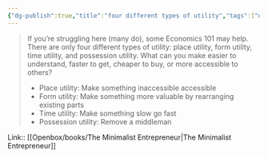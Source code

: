 ```yaml
---
{"dg-publish":true,"title":"four different types of utility","tags":["quotes"],"date":"2024-03-25T09:42:35+03:00","modified_at":"2024-07-25T11:16:04+03:00","aliases":"four different types of utility","dg-path":"/quotes/202403250944.md","permalink":"/quotes/202403250944/","dgPassFrontmatter":true}
---
```



> If you’re struggling here (many do), some Economics 101 may help. There are only four different types of utility: place utility, form utility, time utility, and possession utility. What can you make easier to understand, faster to get, cheaper to buy, or more accessible to others?
> * Place utility: Make something inaccessible accessible
> * Form utility: Make something more valuable by rearranging existing parts
> * Time utility: Make something slow go fast
> * Possession utility: Remove a middleman

Link:: [[Openbox/books/The Minimalist Entrepreneur\|The Minimalist Entrepreneur]]
